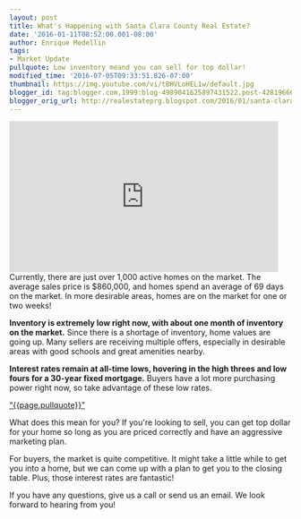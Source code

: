 ```yaml
---
layout: post
title: What's Happening with Santa Clara County Real Estate?
date: '2016-01-11T08:52:00.001-08:00'
author: Enrique Medellin
tags:
- Market Update
pullquote: Low inventory meand you can sell for top dollar!
modified_time: '2016-07-05T09:33:51.826-07:00'
thumbnail: https://img.youtube.com/vi/tBHVLoHEL1w/default.jpg
blogger_id: tag:blogger.com,1999:blog-4989041625897431522.post-4281966620642208242
blogger_orig_url: http://realestateprg.blogspot.com/2016/01/santa-clara-real-estate-market-update.html
---
```


<iframe 
allowfullscreen="" frameborder="0" height="270" 
src="https://www.youtube.com/embed/tBHVLoHEL1w" width="480"></iframe> 
Currently, there are just over 1,000 active homes on the market. The average sales price is $860,000, and homes spend an average of 69 days on the market. In more desirable areas, homes are on the market for one or two weeks! 

**Inventory is extremely low right now, with about one month of inventory on the market.** Since there is a shortage of inventory, home values are going up. Many sellers are receiving multiple offers, especially in desirable areas with 
good schools and great amenities nearby. 

**Interest rates remain at all-time lows, hovering in the high threes and low fours for a 30-year fixed mortgage.** Buyers have a lot more purchasing power right now, so take advantage of these low rates. 

<a href="https://twitter.com/home/?status={{page.pullquote}}%20{{site.url}}{{page.url}}%20via%40{{site.data.settings.socials.twitter | remove: 'https://twitter.com/'}}" target='_blank' class="pullquote">&#8220;{{page.pullquote}}&#8221;</a>

What does this mean for you? If you're looking to sell, you can get top dollar for your home so long as you are priced correctly and have an aggressive marketing plan. 

For buyers, the market is quite competitive. It might take a little while to get you into a home, but we can come up with a plan to get you to the closing table. Plus, those interest rates are fantastic! 

If you have any questions, give us a call or send us an email. We look forward to hearing from you! 